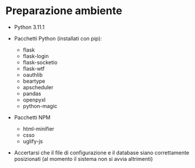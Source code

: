 # Preparazione ambiente

- Python 3.11.1

- Pacchetti Python (installati con pip):
  - flask
  - flask-login
  - flask-socketio
  - flask-wtf
  - oauthlib
  - beartype
  - apscheduler
  - pandas
  - openpyxl
  - python-magic

- Pacchetti NPM
  - html-minifier
  - csso
  - uglify-js

- Accertarsi che il file di configurazione e il database siano correttamente posizionati (al momento il sistema non si avvia altrimenti)